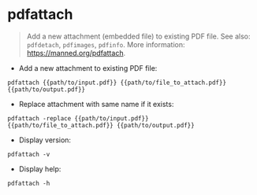 # pdfattach

> Add a new attachment (embedded file) to existing PDF file.
> See also: `pdfdetach`, `pdfimages`, `pdfinfo`.
> More information: <https://manned.org/pdfattach>.

- Add a new attachment to existing PDF file:

`pdfattach {{path/to/input.pdf}} {{path/to/file_to_attach.pdf}} {{path/to/output.pdf}}`

- Replace attachment with same name if it exists:

`pdfattach -replace {{path/to/input.pdf}} {{path/to/file_to_attach.pdf}} {{path/to/output.pdf}}`

- Display version:

`pdfattach -v`

- Display help:

`pdfattach -h`
